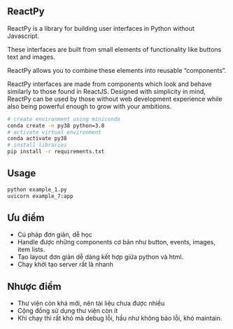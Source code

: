 ## ReactPy

ReactPy is a library for building user interfaces in Python without Javascript. 

These interfaces are built from small elements of functionality like buttons text and images.

ReactPy allows you to combine these elements into reusable “components”. 

ReactPy interfaces are made from components which look and behave similarly to those found in ReactJS. 
Designed with simplicity in mind, ReactPy can be used by those without web development experience while also being powerful enough to grow with your ambitions.


```bash
# create environment using miniconda
conda create -n py38 python=3.8
# activate virtual environment
conda activate py38
# install libraries
pip install -r requirements.txt
```


## Usage
```bash
python example_1.py
uvicorn example_7:app
```

## Ưu điểm
- Cú pháp đơn giản, dễ học
- Handle được những components cơ bản như button, events, images, item lists.
- Tạo layout đơn giản dễ dàng kết hợp giữa python và html.
- Chạy khởi tạo server rất là nhanh

## Nhược điểm
- Thư viện còn khá mới, nên tài liệu chưa được nhiều
- Cộng đồng sử dụng thư viện còn ít 
- Khi chạy thì rất khó mà debug lỗi, hầu như không báo lỗi, khó maintain.

